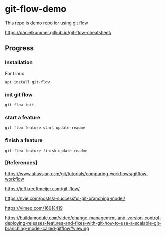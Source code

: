 # git-flow-demo

This repo is demo repo for using git flow

https://danielkummer.github.io/git-flow-cheatsheet/


## Progress

### Installation

For Linux

`apt install git-flow`

### init git flow

`git flow init`


### start a feature

`git flow feature start update-readme`

### finish a feature

`git flow feature finish update-readme`


### [References]

https://www.atlassian.com/git/tutorials/comparing-workflows/gitflow-workflow

https://jeffkreeftmeijer.com/git-flow/

https://nvie.com/posts/a-successful-git-branching-model/

https://vimeo.com/16018419

https://buildamodule.com/video/change-management-and-version-control-deploying-releases-features-and-fixes-with-git-how-to-use-a-scalable-git-branching-model-called-gitflow#viewing
